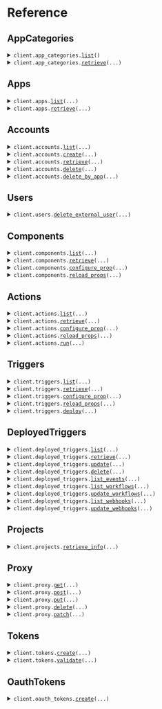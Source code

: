# Reference
## AppCategories
<details><summary><code>client.app_categories.<a href="src/pipedream/app_categories/client.py">list</a>()</code></summary>
<dl>
<dd>

#### 🔌 Usage

<dl>
<dd>

<dl>
<dd>

```python
from pipedream import Pipedream

client = Pipedream(
    pd_environment="YOUR_PD_ENVIRONMENT",
    client_id="YOUR_CLIENT_ID",
    client_secret="YOUR_CLIENT_SECRET",
)
client.app_categories.list()

```
</dd>
</dl>
</dd>
</dl>

#### ⚙️ Parameters

<dl>
<dd>

<dl>
<dd>

**request_options:** `typing.Optional[RequestOptions]` — Request-specific configuration.
    
</dd>
</dl>
</dd>
</dl>


</dd>
</dl>
</details>

<details><summary><code>client.app_categories.<a href="src/pipedream/app_categories/client.py">retrieve</a>(...)</code></summary>
<dl>
<dd>

#### 🔌 Usage

<dl>
<dd>

<dl>
<dd>

```python
from pipedream import Pipedream

client = Pipedream(
    pd_environment="YOUR_PD_ENVIRONMENT",
    client_id="YOUR_CLIENT_ID",
    client_secret="YOUR_CLIENT_SECRET",
)
client.app_categories.retrieve(
    id="id",
)

```
</dd>
</dl>
</dd>
</dl>

#### ⚙️ Parameters

<dl>
<dd>

<dl>
<dd>

**id:** `str` — The ID of the app category to retrieve
    
</dd>
</dl>

<dl>
<dd>

**request_options:** `typing.Optional[RequestOptions]` — Request-specific configuration.
    
</dd>
</dl>
</dd>
</dl>


</dd>
</dl>
</details>

## Apps
<details><summary><code>client.apps.<a href="src/pipedream/apps/client.py">list</a>(...)</code></summary>
<dl>
<dd>

#### 🔌 Usage

<dl>
<dd>

<dl>
<dd>

```python
from pipedream import Pipedream

client = Pipedream(
    pd_environment="YOUR_PD_ENVIRONMENT",
    client_id="YOUR_CLIENT_ID",
    client_secret="YOUR_CLIENT_SECRET",
)
response = client.apps.list()
for item in response:
    yield item
# alternatively, you can paginate page-by-page
for page in response.iter_pages():
    yield page

```
</dd>
</dl>
</dd>
</dl>

#### ⚙️ Parameters

<dl>
<dd>

<dl>
<dd>

**after:** `typing.Optional[str]` — The cursor to start from for pagination
    
</dd>
</dl>

<dl>
<dd>

**before:** `typing.Optional[str]` — The cursor to end before for pagination
    
</dd>
</dl>

<dl>
<dd>

**limit:** `typing.Optional[int]` — The maximum number of results to return
    
</dd>
</dl>

<dl>
<dd>

**q:** `typing.Optional[str]` — A search query to filter the apps
    
</dd>
</dl>

<dl>
<dd>

**sort_key:** `typing.Optional[AppsListRequestSortKey]` — The key to sort the apps by
    
</dd>
</dl>

<dl>
<dd>

**sort_direction:** `typing.Optional[AppsListRequestSortDirection]` — The direction to sort the apps
    
</dd>
</dl>

<dl>
<dd>

**category_ids:** `typing.Optional[typing.Union[str, typing.Sequence[str]]]` — Only return apps in these categories
    
</dd>
</dl>

<dl>
<dd>

**request_options:** `typing.Optional[RequestOptions]` — Request-specific configuration.
    
</dd>
</dl>
</dd>
</dl>


</dd>
</dl>
</details>

<details><summary><code>client.apps.<a href="src/pipedream/apps/client.py">retrieve</a>(...)</code></summary>
<dl>
<dd>

#### 🔌 Usage

<dl>
<dd>

<dl>
<dd>

```python
from pipedream import Pipedream

client = Pipedream(
    pd_environment="YOUR_PD_ENVIRONMENT",
    client_id="YOUR_CLIENT_ID",
    client_secret="YOUR_CLIENT_SECRET",
)
client.apps.retrieve(
    app_id="app_id",
)

```
</dd>
</dl>
</dd>
</dl>

#### ⚙️ Parameters

<dl>
<dd>

<dl>
<dd>

**app_id:** `str` — The name slug or ID of the app (e.g., 'slack', 'github')
    
</dd>
</dl>

<dl>
<dd>

**request_options:** `typing.Optional[RequestOptions]` — Request-specific configuration.
    
</dd>
</dl>
</dd>
</dl>


</dd>
</dl>
</details>

## Accounts
<details><summary><code>client.accounts.<a href="src/pipedream/accounts/client.py">list</a>(...)</code></summary>
<dl>
<dd>

#### 🔌 Usage

<dl>
<dd>

<dl>
<dd>

```python
from pipedream import Pipedream

client = Pipedream(
    pd_environment="YOUR_PD_ENVIRONMENT",
    client_id="YOUR_CLIENT_ID",
    client_secret="YOUR_CLIENT_SECRET",
)
response = client.accounts.list(
    project_id="project_id",
)
for item in response:
    yield item
# alternatively, you can paginate page-by-page
for page in response.iter_pages():
    yield page

```
</dd>
</dl>
</dd>
</dl>

#### ⚙️ Parameters

<dl>
<dd>

<dl>
<dd>

**project_id:** `str` — The project ID, which starts with 'proj_'.
    
</dd>
</dl>

<dl>
<dd>

**app_id:** `typing.Optional[str]` — The app slug or ID to filter accounts by.
    
</dd>
</dl>

<dl>
<dd>

**external_user_id:** `typing.Optional[str]` 
    
</dd>
</dl>

<dl>
<dd>

**oauth_app_id:** `typing.Optional[str]` — The OAuth app ID to filter by, if applicable
    
</dd>
</dl>

<dl>
<dd>

**after:** `typing.Optional[str]` — The cursor to start from for pagination
    
</dd>
</dl>

<dl>
<dd>

**before:** `typing.Optional[str]` — The cursor to end before for pagination
    
</dd>
</dl>

<dl>
<dd>

**limit:** `typing.Optional[int]` — The maximum number of results to return
    
</dd>
</dl>

<dl>
<dd>

**include_credentials:** `typing.Optional[bool]` — Whether to retrieve the account's credentials or not
    
</dd>
</dl>

<dl>
<dd>

**request_options:** `typing.Optional[RequestOptions]` — Request-specific configuration.
    
</dd>
</dl>
</dd>
</dl>


</dd>
</dl>
</details>

<details><summary><code>client.accounts.<a href="src/pipedream/accounts/client.py">create</a>(...)</code></summary>
<dl>
<dd>

#### 🔌 Usage

<dl>
<dd>

<dl>
<dd>

```python
from pipedream import Pipedream

client = Pipedream(
    pd_environment="YOUR_PD_ENVIRONMENT",
    client_id="YOUR_CLIENT_ID",
    client_secret="YOUR_CLIENT_SECRET",
)
client.accounts.create(
    project_id="project_id",
    app_slug="app_slug",
    cfmap_json="cfmap_json",
    connect_token="connect_token",
)

```
</dd>
</dl>
</dd>
</dl>

#### ⚙️ Parameters

<dl>
<dd>

<dl>
<dd>

**project_id:** `str` — The project ID, which starts with 'proj_'.
    
</dd>
</dl>

<dl>
<dd>

**app_slug:** `str` — The app slug for the account
    
</dd>
</dl>

<dl>
<dd>

**cfmap_json:** `str` — JSON string containing the custom fields mapping
    
</dd>
</dl>

<dl>
<dd>

**connect_token:** `str` — The connect token for authentication
    
</dd>
</dl>

<dl>
<dd>

**app_id:** `typing.Optional[str]` — The app slug or ID to filter accounts by.
    
</dd>
</dl>

<dl>
<dd>

**external_user_id:** `typing.Optional[str]` 
    
</dd>
</dl>

<dl>
<dd>

**oauth_app_id:** `typing.Optional[str]` — The OAuth app ID to filter by, if applicable
    
</dd>
</dl>

<dl>
<dd>

**name:** `typing.Optional[str]` — Optional name for the account
    
</dd>
</dl>

<dl>
<dd>

**request_options:** `typing.Optional[RequestOptions]` — Request-specific configuration.
    
</dd>
</dl>
</dd>
</dl>


</dd>
</dl>
</details>

<details><summary><code>client.accounts.<a href="src/pipedream/accounts/client.py">retrieve</a>(...)</code></summary>
<dl>
<dd>

#### 🔌 Usage

<dl>
<dd>

<dl>
<dd>

```python
from pipedream import Pipedream

client = Pipedream(
    pd_environment="YOUR_PD_ENVIRONMENT",
    client_id="YOUR_CLIENT_ID",
    client_secret="YOUR_CLIENT_SECRET",
)
client.accounts.retrieve(
    project_id="project_id",
    account_id="account_id",
)

```
</dd>
</dl>
</dd>
</dl>

#### ⚙️ Parameters

<dl>
<dd>

<dl>
<dd>

**project_id:** `str` — The project ID, which starts with 'proj_'.
    
</dd>
</dl>

<dl>
<dd>

**account_id:** `str` 
    
</dd>
</dl>

<dl>
<dd>

**include_credentials:** `typing.Optional[bool]` — Whether to retrieve the account's credentials or not
    
</dd>
</dl>

<dl>
<dd>

**request_options:** `typing.Optional[RequestOptions]` — Request-specific configuration.
    
</dd>
</dl>
</dd>
</dl>


</dd>
</dl>
</details>

<details><summary><code>client.accounts.<a href="src/pipedream/accounts/client.py">delete</a>(...)</code></summary>
<dl>
<dd>

#### 🔌 Usage

<dl>
<dd>

<dl>
<dd>

```python
from pipedream import Pipedream

client = Pipedream(
    pd_environment="YOUR_PD_ENVIRONMENT",
    client_id="YOUR_CLIENT_ID",
    client_secret="YOUR_CLIENT_SECRET",
)
client.accounts.delete(
    project_id="project_id",
    account_id="account_id",
)

```
</dd>
</dl>
</dd>
</dl>

#### ⚙️ Parameters

<dl>
<dd>

<dl>
<dd>

**project_id:** `str` — The project ID, which starts with 'proj_'.
    
</dd>
</dl>

<dl>
<dd>

**account_id:** `str` 
    
</dd>
</dl>

<dl>
<dd>

**request_options:** `typing.Optional[RequestOptions]` — Request-specific configuration.
    
</dd>
</dl>
</dd>
</dl>


</dd>
</dl>
</details>

<details><summary><code>client.accounts.<a href="src/pipedream/accounts/client.py">delete_by_app</a>(...)</code></summary>
<dl>
<dd>

#### 🔌 Usage

<dl>
<dd>

<dl>
<dd>

```python
from pipedream import Pipedream

client = Pipedream(
    pd_environment="YOUR_PD_ENVIRONMENT",
    client_id="YOUR_CLIENT_ID",
    client_secret="YOUR_CLIENT_SECRET",
)
client.accounts.delete_by_app(
    project_id="project_id",
    app_id="app_id",
)

```
</dd>
</dl>
</dd>
</dl>

#### ⚙️ Parameters

<dl>
<dd>

<dl>
<dd>

**project_id:** `str` — The project ID, which starts with 'proj_'.
    
</dd>
</dl>

<dl>
<dd>

**app_id:** `str` 
    
</dd>
</dl>

<dl>
<dd>

**request_options:** `typing.Optional[RequestOptions]` — Request-specific configuration.
    
</dd>
</dl>
</dd>
</dl>


</dd>
</dl>
</details>

## Users
<details><summary><code>client.users.<a href="src/pipedream/users/client.py">delete_external_user</a>(...)</code></summary>
<dl>
<dd>

#### 🔌 Usage

<dl>
<dd>

<dl>
<dd>

```python
from pipedream import Pipedream

client = Pipedream(
    pd_environment="YOUR_PD_ENVIRONMENT",
    client_id="YOUR_CLIENT_ID",
    client_secret="YOUR_CLIENT_SECRET",
)
client.users.delete_external_user(
    project_id="project_id",
    external_user_id="external_user_id",
)

```
</dd>
</dl>
</dd>
</dl>

#### ⚙️ Parameters

<dl>
<dd>

<dl>
<dd>

**project_id:** `str` — The project ID, which starts with 'proj_'.
    
</dd>
</dl>

<dl>
<dd>

**external_user_id:** `str` 
    
</dd>
</dl>

<dl>
<dd>

**request_options:** `typing.Optional[RequestOptions]` — Request-specific configuration.
    
</dd>
</dl>
</dd>
</dl>


</dd>
</dl>
</details>

## Components
<details><summary><code>client.components.<a href="src/pipedream/components/client.py">list</a>(...)</code></summary>
<dl>
<dd>

#### 🔌 Usage

<dl>
<dd>

<dl>
<dd>

```python
from pipedream import Pipedream

client = Pipedream(
    pd_environment="YOUR_PD_ENVIRONMENT",
    client_id="YOUR_CLIENT_ID",
    client_secret="YOUR_CLIENT_SECRET",
)
response = client.components.list(
    project_id="project_id",
)
for item in response:
    yield item
# alternatively, you can paginate page-by-page
for page in response.iter_pages():
    yield page

```
</dd>
</dl>
</dd>
</dl>

#### ⚙️ Parameters

<dl>
<dd>

<dl>
<dd>

**project_id:** `str` — The project ID, which starts with 'proj_'.
    
</dd>
</dl>

<dl>
<dd>

**after:** `typing.Optional[str]` — The cursor to start from for pagination
    
</dd>
</dl>

<dl>
<dd>

**before:** `typing.Optional[str]` — The cursor to end before for pagination
    
</dd>
</dl>

<dl>
<dd>

**limit:** `typing.Optional[int]` — The maximum number of results to return
    
</dd>
</dl>

<dl>
<dd>

**q:** `typing.Optional[str]` — A search query to filter the components
    
</dd>
</dl>

<dl>
<dd>

**app:** `typing.Optional[str]` — The ID or name slug of the app to filter the components
    
</dd>
</dl>

<dl>
<dd>

**request_options:** `typing.Optional[RequestOptions]` — Request-specific configuration.
    
</dd>
</dl>
</dd>
</dl>


</dd>
</dl>
</details>

<details><summary><code>client.components.<a href="src/pipedream/components/client.py">retrieve</a>(...)</code></summary>
<dl>
<dd>

#### 🔌 Usage

<dl>
<dd>

<dl>
<dd>

```python
from pipedream import Pipedream

client = Pipedream(
    pd_environment="YOUR_PD_ENVIRONMENT",
    client_id="YOUR_CLIENT_ID",
    client_secret="YOUR_CLIENT_SECRET",
)
client.components.retrieve(
    project_id="project_id",
    component_id="component_id",
)

```
</dd>
</dl>
</dd>
</dl>

#### ⚙️ Parameters

<dl>
<dd>

<dl>
<dd>

**project_id:** `str` — The project ID, which starts with 'proj_'.
    
</dd>
</dl>

<dl>
<dd>

**component_id:** `str` — The key that uniquely identifies the component (e.g., 'slack-send-message')
    
</dd>
</dl>

<dl>
<dd>

**request_options:** `typing.Optional[RequestOptions]` — Request-specific configuration.
    
</dd>
</dl>
</dd>
</dl>


</dd>
</dl>
</details>

<details><summary><code>client.components.<a href="src/pipedream/components/client.py">configure_prop</a>(...)</code></summary>
<dl>
<dd>

#### 🔌 Usage

<dl>
<dd>

<dl>
<dd>

```python
from pipedream import Pipedream

client = Pipedream(
    pd_environment="YOUR_PD_ENVIRONMENT",
    client_id="YOUR_CLIENT_ID",
    client_secret="YOUR_CLIENT_SECRET",
)
client.components.configure_prop(
    project_id="project_id",
    id="id",
    external_user_id="external_user_id",
    prop_name="prop_name",
)

```
</dd>
</dl>
</dd>
</dl>

#### ⚙️ Parameters

<dl>
<dd>

<dl>
<dd>

**project_id:** `str` — The project ID, which starts with 'proj_'.
    
</dd>
</dl>

<dl>
<dd>

**id:** `str` — The component ID
    
</dd>
</dl>

<dl>
<dd>

**external_user_id:** `str` — The external user ID
    
</dd>
</dl>

<dl>
<dd>

**prop_name:** `str` — The name of the prop to configure
    
</dd>
</dl>

<dl>
<dd>

**async_handle:** `typing.Optional[str]` 
    
</dd>
</dl>

<dl>
<dd>

**blocking:** `typing.Optional[bool]` — Whether this operation should block until completion
    
</dd>
</dl>

<dl>
<dd>

**configured_props:** `typing.Optional[typing.Dict[str, typing.Optional[typing.Any]]]` — The configured properties for the component
    
</dd>
</dl>

<dl>
<dd>

**dynamic_props_id:** `typing.Optional[str]` — The ID for dynamic props
    
</dd>
</dl>

<dl>
<dd>

**configure_prop_opts_async_handle:** `typing.Optional[str]` — Handle for async operations
    
</dd>
</dl>

<dl>
<dd>

**page:** `typing.Optional[float]` — Page number for paginated results
    
</dd>
</dl>

<dl>
<dd>

**prev_context:** `typing.Optional[typing.Dict[str, typing.Optional[typing.Any]]]` — Previous context for pagination
    
</dd>
</dl>

<dl>
<dd>

**query:** `typing.Optional[str]` — Search query for filtering options
    
</dd>
</dl>

<dl>
<dd>

**request_options:** `typing.Optional[RequestOptions]` — Request-specific configuration.
    
</dd>
</dl>
</dd>
</dl>


</dd>
</dl>
</details>

<details><summary><code>client.components.<a href="src/pipedream/components/client.py">reload_props</a>(...)</code></summary>
<dl>
<dd>

#### 🔌 Usage

<dl>
<dd>

<dl>
<dd>

```python
from pipedream import Pipedream

client = Pipedream(
    pd_environment="YOUR_PD_ENVIRONMENT",
    client_id="YOUR_CLIENT_ID",
    client_secret="YOUR_CLIENT_SECRET",
)
client.components.reload_props(
    project_id="project_id",
    id="id",
    external_user_id="external_user_id",
)

```
</dd>
</dl>
</dd>
</dl>

#### ⚙️ Parameters

<dl>
<dd>

<dl>
<dd>

**project_id:** `str` — The project ID, which starts with 'proj_'.
    
</dd>
</dl>

<dl>
<dd>

**id:** `str` — The component ID
    
</dd>
</dl>

<dl>
<dd>

**external_user_id:** `str` — The external user ID
    
</dd>
</dl>

<dl>
<dd>

**async_handle:** `typing.Optional[str]` 
    
</dd>
</dl>

<dl>
<dd>

**blocking:** `typing.Optional[bool]` — Whether this operation should block until completion
    
</dd>
</dl>

<dl>
<dd>

**configured_props:** `typing.Optional[typing.Dict[str, typing.Optional[typing.Any]]]` — The configured properties for the component
    
</dd>
</dl>

<dl>
<dd>

**dynamic_props_id:** `typing.Optional[str]` — The ID for dynamic props
    
</dd>
</dl>

<dl>
<dd>

**reload_props_opts_async_handle:** `typing.Optional[str]` — Handle for async operations
    
</dd>
</dl>

<dl>
<dd>

**request_options:** `typing.Optional[RequestOptions]` — Request-specific configuration.
    
</dd>
</dl>
</dd>
</dl>


</dd>
</dl>
</details>

## Actions
<details><summary><code>client.actions.<a href="src/pipedream/actions/client.py">list</a>(...)</code></summary>
<dl>
<dd>

#### 🔌 Usage

<dl>
<dd>

<dl>
<dd>

```python
from pipedream import Pipedream

client = Pipedream(
    pd_environment="YOUR_PD_ENVIRONMENT",
    client_id="YOUR_CLIENT_ID",
    client_secret="YOUR_CLIENT_SECRET",
)
response = client.actions.list(
    project_id="project_id",
)
for item in response:
    yield item
# alternatively, you can paginate page-by-page
for page in response.iter_pages():
    yield page

```
</dd>
</dl>
</dd>
</dl>

#### ⚙️ Parameters

<dl>
<dd>

<dl>
<dd>

**project_id:** `str` — The project ID, which starts with 'proj_'.
    
</dd>
</dl>

<dl>
<dd>

**after:** `typing.Optional[str]` — The cursor to start from for pagination
    
</dd>
</dl>

<dl>
<dd>

**before:** `typing.Optional[str]` — The cursor to end before for pagination
    
</dd>
</dl>

<dl>
<dd>

**limit:** `typing.Optional[int]` — The maximum number of results to return
    
</dd>
</dl>

<dl>
<dd>

**q:** `typing.Optional[str]` — A search query to filter the actions
    
</dd>
</dl>

<dl>
<dd>

**app:** `typing.Optional[str]` — The ID or name slug of the app to filter the actions
    
</dd>
</dl>

<dl>
<dd>

**request_options:** `typing.Optional[RequestOptions]` — Request-specific configuration.
    
</dd>
</dl>
</dd>
</dl>


</dd>
</dl>
</details>

<details><summary><code>client.actions.<a href="src/pipedream/actions/client.py">retrieve</a>(...)</code></summary>
<dl>
<dd>

#### 🔌 Usage

<dl>
<dd>

<dl>
<dd>

```python
from pipedream import Pipedream

client = Pipedream(
    pd_environment="YOUR_PD_ENVIRONMENT",
    client_id="YOUR_CLIENT_ID",
    client_secret="YOUR_CLIENT_SECRET",
)
client.actions.retrieve(
    project_id="project_id",
    component_id="component_id",
)

```
</dd>
</dl>
</dd>
</dl>

#### ⚙️ Parameters

<dl>
<dd>

<dl>
<dd>

**project_id:** `str` — The project ID, which starts with 'proj_'.
    
</dd>
</dl>

<dl>
<dd>

**component_id:** `str` — The key that uniquely identifies the component (e.g., 'slack-send-message')
    
</dd>
</dl>

<dl>
<dd>

**request_options:** `typing.Optional[RequestOptions]` — Request-specific configuration.
    
</dd>
</dl>
</dd>
</dl>


</dd>
</dl>
</details>

<details><summary><code>client.actions.<a href="src/pipedream/actions/client.py">configure_prop</a>(...)</code></summary>
<dl>
<dd>

#### 🔌 Usage

<dl>
<dd>

<dl>
<dd>

```python
from pipedream import Pipedream

client = Pipedream(
    pd_environment="YOUR_PD_ENVIRONMENT",
    client_id="YOUR_CLIENT_ID",
    client_secret="YOUR_CLIENT_SECRET",
)
client.actions.configure_prop(
    project_id="project_id",
    id="id",
    external_user_id="external_user_id",
    prop_name="prop_name",
)

```
</dd>
</dl>
</dd>
</dl>

#### ⚙️ Parameters

<dl>
<dd>

<dl>
<dd>

**project_id:** `str` — The project ID, which starts with 'proj_'.
    
</dd>
</dl>

<dl>
<dd>

**id:** `str` — The component ID
    
</dd>
</dl>

<dl>
<dd>

**external_user_id:** `str` — The external user ID
    
</dd>
</dl>

<dl>
<dd>

**prop_name:** `str` — The name of the prop to configure
    
</dd>
</dl>

<dl>
<dd>

**async_handle:** `typing.Optional[str]` 
    
</dd>
</dl>

<dl>
<dd>

**blocking:** `typing.Optional[bool]` — Whether this operation should block until completion
    
</dd>
</dl>

<dl>
<dd>

**configured_props:** `typing.Optional[typing.Dict[str, typing.Optional[typing.Any]]]` — The configured properties for the component
    
</dd>
</dl>

<dl>
<dd>

**dynamic_props_id:** `typing.Optional[str]` — The ID for dynamic props
    
</dd>
</dl>

<dl>
<dd>

**configure_prop_opts_async_handle:** `typing.Optional[str]` — Handle for async operations
    
</dd>
</dl>

<dl>
<dd>

**page:** `typing.Optional[float]` — Page number for paginated results
    
</dd>
</dl>

<dl>
<dd>

**prev_context:** `typing.Optional[typing.Dict[str, typing.Optional[typing.Any]]]` — Previous context for pagination
    
</dd>
</dl>

<dl>
<dd>

**query:** `typing.Optional[str]` — Search query for filtering options
    
</dd>
</dl>

<dl>
<dd>

**request_options:** `typing.Optional[RequestOptions]` — Request-specific configuration.
    
</dd>
</dl>
</dd>
</dl>


</dd>
</dl>
</details>

<details><summary><code>client.actions.<a href="src/pipedream/actions/client.py">reload_props</a>(...)</code></summary>
<dl>
<dd>

#### 🔌 Usage

<dl>
<dd>

<dl>
<dd>

```python
from pipedream import Pipedream

client = Pipedream(
    pd_environment="YOUR_PD_ENVIRONMENT",
    client_id="YOUR_CLIENT_ID",
    client_secret="YOUR_CLIENT_SECRET",
)
client.actions.reload_props(
    project_id="project_id",
    id="id",
    external_user_id="external_user_id",
)

```
</dd>
</dl>
</dd>
</dl>

#### ⚙️ Parameters

<dl>
<dd>

<dl>
<dd>

**project_id:** `str` — The project ID, which starts with 'proj_'.
    
</dd>
</dl>

<dl>
<dd>

**id:** `str` — The component ID
    
</dd>
</dl>

<dl>
<dd>

**external_user_id:** `str` — The external user ID
    
</dd>
</dl>

<dl>
<dd>

**async_handle:** `typing.Optional[str]` 
    
</dd>
</dl>

<dl>
<dd>

**blocking:** `typing.Optional[bool]` — Whether this operation should block until completion
    
</dd>
</dl>

<dl>
<dd>

**configured_props:** `typing.Optional[typing.Dict[str, typing.Optional[typing.Any]]]` — The configured properties for the component
    
</dd>
</dl>

<dl>
<dd>

**dynamic_props_id:** `typing.Optional[str]` — The ID for dynamic props
    
</dd>
</dl>

<dl>
<dd>

**reload_props_opts_async_handle:** `typing.Optional[str]` — Handle for async operations
    
</dd>
</dl>

<dl>
<dd>

**request_options:** `typing.Optional[RequestOptions]` — Request-specific configuration.
    
</dd>
</dl>
</dd>
</dl>


</dd>
</dl>
</details>

<details><summary><code>client.actions.<a href="src/pipedream/actions/client.py">run</a>(...)</code></summary>
<dl>
<dd>

#### 🔌 Usage

<dl>
<dd>

<dl>
<dd>

```python
from pipedream import Pipedream

client = Pipedream(
    pd_environment="YOUR_PD_ENVIRONMENT",
    client_id="YOUR_CLIENT_ID",
    client_secret="YOUR_CLIENT_SECRET",
)
client.actions.run(
    project_id="project_id",
    id="id",
    external_user_id="external_user_id",
)

```
</dd>
</dl>
</dd>
</dl>

#### ⚙️ Parameters

<dl>
<dd>

<dl>
<dd>

**project_id:** `str` — The project ID, which starts with 'proj_'.
    
</dd>
</dl>

<dl>
<dd>

**id:** `str` — The action component ID
    
</dd>
</dl>

<dl>
<dd>

**external_user_id:** `str` — The external user ID
    
</dd>
</dl>

<dl>
<dd>

**async_handle:** `typing.Optional[str]` 
    
</dd>
</dl>

<dl>
<dd>

**configured_props:** `typing.Optional[typing.Dict[str, typing.Optional[typing.Any]]]` — The configured properties for the action
    
</dd>
</dl>

<dl>
<dd>

**dynamic_props_id:** `typing.Optional[str]` — The ID for dynamic props
    
</dd>
</dl>

<dl>
<dd>

**request_options:** `typing.Optional[RequestOptions]` — Request-specific configuration.
    
</dd>
</dl>
</dd>
</dl>


</dd>
</dl>
</details>

## Triggers
<details><summary><code>client.triggers.<a href="src/pipedream/triggers/client.py">list</a>(...)</code></summary>
<dl>
<dd>

#### 🔌 Usage

<dl>
<dd>

<dl>
<dd>

```python
from pipedream import Pipedream

client = Pipedream(
    pd_environment="YOUR_PD_ENVIRONMENT",
    client_id="YOUR_CLIENT_ID",
    client_secret="YOUR_CLIENT_SECRET",
)
response = client.triggers.list(
    project_id="project_id",
)
for item in response:
    yield item
# alternatively, you can paginate page-by-page
for page in response.iter_pages():
    yield page

```
</dd>
</dl>
</dd>
</dl>

#### ⚙️ Parameters

<dl>
<dd>

<dl>
<dd>

**project_id:** `str` — The project ID, which starts with 'proj_'.
    
</dd>
</dl>

<dl>
<dd>

**after:** `typing.Optional[str]` — The cursor to start from for pagination
    
</dd>
</dl>

<dl>
<dd>

**before:** `typing.Optional[str]` — The cursor to end before for pagination
    
</dd>
</dl>

<dl>
<dd>

**limit:** `typing.Optional[int]` — The maximum number of results to return
    
</dd>
</dl>

<dl>
<dd>

**q:** `typing.Optional[str]` — A search query to filter the triggers
    
</dd>
</dl>

<dl>
<dd>

**app:** `typing.Optional[str]` — The ID or name slug of the app to filter the triggers
    
</dd>
</dl>

<dl>
<dd>

**request_options:** `typing.Optional[RequestOptions]` — Request-specific configuration.
    
</dd>
</dl>
</dd>
</dl>


</dd>
</dl>
</details>

<details><summary><code>client.triggers.<a href="src/pipedream/triggers/client.py">retrieve</a>(...)</code></summary>
<dl>
<dd>

#### 🔌 Usage

<dl>
<dd>

<dl>
<dd>

```python
from pipedream import Pipedream

client = Pipedream(
    pd_environment="YOUR_PD_ENVIRONMENT",
    client_id="YOUR_CLIENT_ID",
    client_secret="YOUR_CLIENT_SECRET",
)
client.triggers.retrieve(
    project_id="project_id",
    component_id="component_id",
)

```
</dd>
</dl>
</dd>
</dl>

#### ⚙️ Parameters

<dl>
<dd>

<dl>
<dd>

**project_id:** `str` — The project ID, which starts with 'proj_'.
    
</dd>
</dl>

<dl>
<dd>

**component_id:** `str` — The key that uniquely identifies the component (e.g., 'slack-send-message')
    
</dd>
</dl>

<dl>
<dd>

**request_options:** `typing.Optional[RequestOptions]` — Request-specific configuration.
    
</dd>
</dl>
</dd>
</dl>


</dd>
</dl>
</details>

<details><summary><code>client.triggers.<a href="src/pipedream/triggers/client.py">configure_prop</a>(...)</code></summary>
<dl>
<dd>

#### 🔌 Usage

<dl>
<dd>

<dl>
<dd>

```python
from pipedream import Pipedream

client = Pipedream(
    pd_environment="YOUR_PD_ENVIRONMENT",
    client_id="YOUR_CLIENT_ID",
    client_secret="YOUR_CLIENT_SECRET",
)
client.triggers.configure_prop(
    project_id="project_id",
    id="id",
    external_user_id="external_user_id",
    prop_name="prop_name",
)

```
</dd>
</dl>
</dd>
</dl>

#### ⚙️ Parameters

<dl>
<dd>

<dl>
<dd>

**project_id:** `str` — The project ID, which starts with 'proj_'.
    
</dd>
</dl>

<dl>
<dd>

**id:** `str` — The component ID
    
</dd>
</dl>

<dl>
<dd>

**external_user_id:** `str` — The external user ID
    
</dd>
</dl>

<dl>
<dd>

**prop_name:** `str` — The name of the prop to configure
    
</dd>
</dl>

<dl>
<dd>

**async_handle:** `typing.Optional[str]` 
    
</dd>
</dl>

<dl>
<dd>

**blocking:** `typing.Optional[bool]` — Whether this operation should block until completion
    
</dd>
</dl>

<dl>
<dd>

**configured_props:** `typing.Optional[typing.Dict[str, typing.Optional[typing.Any]]]` — The configured properties for the component
    
</dd>
</dl>

<dl>
<dd>

**dynamic_props_id:** `typing.Optional[str]` — The ID for dynamic props
    
</dd>
</dl>

<dl>
<dd>

**configure_prop_opts_async_handle:** `typing.Optional[str]` — Handle for async operations
    
</dd>
</dl>

<dl>
<dd>

**page:** `typing.Optional[float]` — Page number for paginated results
    
</dd>
</dl>

<dl>
<dd>

**prev_context:** `typing.Optional[typing.Dict[str, typing.Optional[typing.Any]]]` — Previous context for pagination
    
</dd>
</dl>

<dl>
<dd>

**query:** `typing.Optional[str]` — Search query for filtering options
    
</dd>
</dl>

<dl>
<dd>

**request_options:** `typing.Optional[RequestOptions]` — Request-specific configuration.
    
</dd>
</dl>
</dd>
</dl>


</dd>
</dl>
</details>

<details><summary><code>client.triggers.<a href="src/pipedream/triggers/client.py">reload_props</a>(...)</code></summary>
<dl>
<dd>

#### 🔌 Usage

<dl>
<dd>

<dl>
<dd>

```python
from pipedream import Pipedream

client = Pipedream(
    pd_environment="YOUR_PD_ENVIRONMENT",
    client_id="YOUR_CLIENT_ID",
    client_secret="YOUR_CLIENT_SECRET",
)
client.triggers.reload_props(
    project_id="project_id",
    id="id",
    external_user_id="external_user_id",
)

```
</dd>
</dl>
</dd>
</dl>

#### ⚙️ Parameters

<dl>
<dd>

<dl>
<dd>

**project_id:** `str` — The project ID, which starts with 'proj_'.
    
</dd>
</dl>

<dl>
<dd>

**id:** `str` — The component ID
    
</dd>
</dl>

<dl>
<dd>

**external_user_id:** `str` — The external user ID
    
</dd>
</dl>

<dl>
<dd>

**async_handle:** `typing.Optional[str]` 
    
</dd>
</dl>

<dl>
<dd>

**blocking:** `typing.Optional[bool]` — Whether this operation should block until completion
    
</dd>
</dl>

<dl>
<dd>

**configured_props:** `typing.Optional[typing.Dict[str, typing.Optional[typing.Any]]]` — The configured properties for the component
    
</dd>
</dl>

<dl>
<dd>

**dynamic_props_id:** `typing.Optional[str]` — The ID for dynamic props
    
</dd>
</dl>

<dl>
<dd>

**reload_props_opts_async_handle:** `typing.Optional[str]` — Handle for async operations
    
</dd>
</dl>

<dl>
<dd>

**request_options:** `typing.Optional[RequestOptions]` — Request-specific configuration.
    
</dd>
</dl>
</dd>
</dl>


</dd>
</dl>
</details>

<details><summary><code>client.triggers.<a href="src/pipedream/triggers/client.py">deploy</a>(...)</code></summary>
<dl>
<dd>

#### 🔌 Usage

<dl>
<dd>

<dl>
<dd>

```python
from pipedream import Pipedream

client = Pipedream(
    pd_environment="YOUR_PD_ENVIRONMENT",
    client_id="YOUR_CLIENT_ID",
    client_secret="YOUR_CLIENT_SECRET",
)
client.triggers.deploy(
    project_id="project_id",
    id="id",
    external_user_id="external_user_id",
)

```
</dd>
</dl>
</dd>
</dl>

#### ⚙️ Parameters

<dl>
<dd>

<dl>
<dd>

**project_id:** `str` — The project ID, which starts with 'proj_'.
    
</dd>
</dl>

<dl>
<dd>

**id:** `str` — The trigger component ID
    
</dd>
</dl>

<dl>
<dd>

**external_user_id:** `str` — The external user ID
    
</dd>
</dl>

<dl>
<dd>

**configured_props:** `typing.Optional[typing.Dict[str, typing.Optional[typing.Any]]]` — The configured properties for the trigger
    
</dd>
</dl>

<dl>
<dd>

**dynamic_props_id:** `typing.Optional[str]` — The ID for dynamic props
    
</dd>
</dl>

<dl>
<dd>

**webhook_url:** `typing.Optional[str]` — Optional webhook URL to receive trigger events
    
</dd>
</dl>

<dl>
<dd>

**request_options:** `typing.Optional[RequestOptions]` — Request-specific configuration.
    
</dd>
</dl>
</dd>
</dl>


</dd>
</dl>
</details>

## DeployedTriggers
<details><summary><code>client.deployed_triggers.<a href="src/pipedream/deployed_triggers/client.py">list</a>(...)</code></summary>
<dl>
<dd>

#### 🔌 Usage

<dl>
<dd>

<dl>
<dd>

```python
from pipedream import Pipedream

client = Pipedream(
    pd_environment="YOUR_PD_ENVIRONMENT",
    client_id="YOUR_CLIENT_ID",
    client_secret="YOUR_CLIENT_SECRET",
)
response = client.deployed_triggers.list(
    project_id="project_id",
    external_user_id="external_user_id",
)
for item in response:
    yield item
# alternatively, you can paginate page-by-page
for page in response.iter_pages():
    yield page

```
</dd>
</dl>
</dd>
</dl>

#### ⚙️ Parameters

<dl>
<dd>

<dl>
<dd>

**project_id:** `str` — The project ID, which starts with 'proj_'.
    
</dd>
</dl>

<dl>
<dd>

**external_user_id:** `str` — Your end user ID, for whom you deployed the trigger
    
</dd>
</dl>

<dl>
<dd>

**after:** `typing.Optional[str]` — The cursor to start from for pagination
    
</dd>
</dl>

<dl>
<dd>

**before:** `typing.Optional[str]` — The cursor to end before for pagination
    
</dd>
</dl>

<dl>
<dd>

**limit:** `typing.Optional[int]` — The maximum number of results to return
    
</dd>
</dl>

<dl>
<dd>

**request_options:** `typing.Optional[RequestOptions]` — Request-specific configuration.
    
</dd>
</dl>
</dd>
</dl>


</dd>
</dl>
</details>

<details><summary><code>client.deployed_triggers.<a href="src/pipedream/deployed_triggers/client.py">retrieve</a>(...)</code></summary>
<dl>
<dd>

#### 🔌 Usage

<dl>
<dd>

<dl>
<dd>

```python
from pipedream import Pipedream

client = Pipedream(
    pd_environment="YOUR_PD_ENVIRONMENT",
    client_id="YOUR_CLIENT_ID",
    client_secret="YOUR_CLIENT_SECRET",
)
client.deployed_triggers.retrieve(
    project_id="project_id",
    trigger_id="trigger_id",
    external_user_id="external_user_id",
)

```
</dd>
</dl>
</dd>
</dl>

#### ⚙️ Parameters

<dl>
<dd>

<dl>
<dd>

**project_id:** `str` — The project ID, which starts with 'proj_'.
    
</dd>
</dl>

<dl>
<dd>

**trigger_id:** `str` 
    
</dd>
</dl>

<dl>
<dd>

**external_user_id:** `str` — Your end user ID, for whom you deployed the trigger
    
</dd>
</dl>

<dl>
<dd>

**request_options:** `typing.Optional[RequestOptions]` — Request-specific configuration.
    
</dd>
</dl>
</dd>
</dl>


</dd>
</dl>
</details>

<details><summary><code>client.deployed_triggers.<a href="src/pipedream/deployed_triggers/client.py">update</a>(...)</code></summary>
<dl>
<dd>

#### 🔌 Usage

<dl>
<dd>

<dl>
<dd>

```python
from pipedream import Pipedream

client = Pipedream(
    pd_environment="YOUR_PD_ENVIRONMENT",
    client_id="YOUR_CLIENT_ID",
    client_secret="YOUR_CLIENT_SECRET",
)
client.deployed_triggers.update(
    project_id="project_id",
    trigger_id="trigger_id",
    external_user_id="external_user_id",
)

```
</dd>
</dl>
</dd>
</dl>

#### ⚙️ Parameters

<dl>
<dd>

<dl>
<dd>

**project_id:** `str` — The project ID, which starts with 'proj_'.
    
</dd>
</dl>

<dl>
<dd>

**trigger_id:** `str` 
    
</dd>
</dl>

<dl>
<dd>

**external_user_id:** `str` — The external user ID who owns the trigger
    
</dd>
</dl>

<dl>
<dd>

**active:** `typing.Optional[bool]` — Whether the trigger should be active
    
</dd>
</dl>

<dl>
<dd>

**configured_props:** `typing.Optional[typing.Dict[str, typing.Optional[typing.Any]]]` — The configured properties for the trigger
    
</dd>
</dl>

<dl>
<dd>

**name:** `typing.Optional[str]` — The name of the trigger
    
</dd>
</dl>

<dl>
<dd>

**request_options:** `typing.Optional[RequestOptions]` — Request-specific configuration.
    
</dd>
</dl>
</dd>
</dl>


</dd>
</dl>
</details>

<details><summary><code>client.deployed_triggers.<a href="src/pipedream/deployed_triggers/client.py">delete</a>(...)</code></summary>
<dl>
<dd>

#### 🔌 Usage

<dl>
<dd>

<dl>
<dd>

```python
from pipedream import Pipedream

client = Pipedream(
    pd_environment="YOUR_PD_ENVIRONMENT",
    client_id="YOUR_CLIENT_ID",
    client_secret="YOUR_CLIENT_SECRET",
)
client.deployed_triggers.delete(
    project_id="project_id",
    trigger_id="trigger_id",
    external_user_id="external_user_id",
)

```
</dd>
</dl>
</dd>
</dl>

#### ⚙️ Parameters

<dl>
<dd>

<dl>
<dd>

**project_id:** `str` — The project ID, which starts with 'proj_'.
    
</dd>
</dl>

<dl>
<dd>

**trigger_id:** `str` 
    
</dd>
</dl>

<dl>
<dd>

**external_user_id:** `str` — The external user ID who owns the trigger
    
</dd>
</dl>

<dl>
<dd>

**ignore_hook_errors:** `typing.Optional[bool]` — Whether to ignore errors during deactivation hook
    
</dd>
</dl>

<dl>
<dd>

**request_options:** `typing.Optional[RequestOptions]` — Request-specific configuration.
    
</dd>
</dl>
</dd>
</dl>


</dd>
</dl>
</details>

<details><summary><code>client.deployed_triggers.<a href="src/pipedream/deployed_triggers/client.py">list_events</a>(...)</code></summary>
<dl>
<dd>

#### 🔌 Usage

<dl>
<dd>

<dl>
<dd>

```python
from pipedream import Pipedream

client = Pipedream(
    pd_environment="YOUR_PD_ENVIRONMENT",
    client_id="YOUR_CLIENT_ID",
    client_secret="YOUR_CLIENT_SECRET",
)
client.deployed_triggers.list_events(
    project_id="project_id",
    trigger_id="trigger_id",
    external_user_id="external_user_id",
)

```
</dd>
</dl>
</dd>
</dl>

#### ⚙️ Parameters

<dl>
<dd>

<dl>
<dd>

**project_id:** `str` — The project ID, which starts with 'proj_'.
    
</dd>
</dl>

<dl>
<dd>

**trigger_id:** `str` 
    
</dd>
</dl>

<dl>
<dd>

**external_user_id:** `str` — Your end user ID, for whom you deployed the trigger
    
</dd>
</dl>

<dl>
<dd>

**n:** `typing.Optional[int]` — The number of events to retrieve (defaults to 20 if not provided)
    
</dd>
</dl>

<dl>
<dd>

**request_options:** `typing.Optional[RequestOptions]` — Request-specific configuration.
    
</dd>
</dl>
</dd>
</dl>


</dd>
</dl>
</details>

<details><summary><code>client.deployed_triggers.<a href="src/pipedream/deployed_triggers/client.py">list_workflows</a>(...)</code></summary>
<dl>
<dd>

#### 🔌 Usage

<dl>
<dd>

<dl>
<dd>

```python
from pipedream import Pipedream

client = Pipedream(
    pd_environment="YOUR_PD_ENVIRONMENT",
    client_id="YOUR_CLIENT_ID",
    client_secret="YOUR_CLIENT_SECRET",
)
client.deployed_triggers.list_workflows(
    project_id="project_id",
    trigger_id="trigger_id",
    external_user_id="external_user_id",
)

```
</dd>
</dl>
</dd>
</dl>

#### ⚙️ Parameters

<dl>
<dd>

<dl>
<dd>

**project_id:** `str` — The project ID, which starts with 'proj_'.
    
</dd>
</dl>

<dl>
<dd>

**trigger_id:** `str` 
    
</dd>
</dl>

<dl>
<dd>

**external_user_id:** `str` — The external user ID who owns the trigger
    
</dd>
</dl>

<dl>
<dd>

**request_options:** `typing.Optional[RequestOptions]` — Request-specific configuration.
    
</dd>
</dl>
</dd>
</dl>


</dd>
</dl>
</details>

<details><summary><code>client.deployed_triggers.<a href="src/pipedream/deployed_triggers/client.py">update_workflows</a>(...)</code></summary>
<dl>
<dd>

#### 🔌 Usage

<dl>
<dd>

<dl>
<dd>

```python
from pipedream import Pipedream

client = Pipedream(
    pd_environment="YOUR_PD_ENVIRONMENT",
    client_id="YOUR_CLIENT_ID",
    client_secret="YOUR_CLIENT_SECRET",
)
client.deployed_triggers.update_workflows(
    project_id="project_id",
    trigger_id="trigger_id",
    external_user_id="external_user_id",
    workflow_ids=["workflow_ids"],
)

```
</dd>
</dl>
</dd>
</dl>

#### ⚙️ Parameters

<dl>
<dd>

<dl>
<dd>

**project_id:** `str` — The project ID, which starts with 'proj_'.
    
</dd>
</dl>

<dl>
<dd>

**trigger_id:** `str` 
    
</dd>
</dl>

<dl>
<dd>

**external_user_id:** `str` — The external user ID who owns the trigger
    
</dd>
</dl>

<dl>
<dd>

**workflow_ids:** `typing.Sequence[str]` — Array of workflow IDs to set
    
</dd>
</dl>

<dl>
<dd>

**request_options:** `typing.Optional[RequestOptions]` — Request-specific configuration.
    
</dd>
</dl>
</dd>
</dl>


</dd>
</dl>
</details>

<details><summary><code>client.deployed_triggers.<a href="src/pipedream/deployed_triggers/client.py">list_webhooks</a>(...)</code></summary>
<dl>
<dd>

#### 🔌 Usage

<dl>
<dd>

<dl>
<dd>

```python
from pipedream import Pipedream

client = Pipedream(
    pd_environment="YOUR_PD_ENVIRONMENT",
    client_id="YOUR_CLIENT_ID",
    client_secret="YOUR_CLIENT_SECRET",
)
client.deployed_triggers.list_webhooks(
    project_id="project_id",
    trigger_id="trigger_id",
    external_user_id="external_user_id",
)

```
</dd>
</dl>
</dd>
</dl>

#### ⚙️ Parameters

<dl>
<dd>

<dl>
<dd>

**project_id:** `str` — The project ID, which starts with 'proj_'.
    
</dd>
</dl>

<dl>
<dd>

**trigger_id:** `str` 
    
</dd>
</dl>

<dl>
<dd>

**external_user_id:** `str` — The external user ID who owns the trigger
    
</dd>
</dl>

<dl>
<dd>

**request_options:** `typing.Optional[RequestOptions]` — Request-specific configuration.
    
</dd>
</dl>
</dd>
</dl>


</dd>
</dl>
</details>

<details><summary><code>client.deployed_triggers.<a href="src/pipedream/deployed_triggers/client.py">update_webhooks</a>(...)</code></summary>
<dl>
<dd>

#### 🔌 Usage

<dl>
<dd>

<dl>
<dd>

```python
from pipedream import Pipedream

client = Pipedream(
    pd_environment="YOUR_PD_ENVIRONMENT",
    client_id="YOUR_CLIENT_ID",
    client_secret="YOUR_CLIENT_SECRET",
)
client.deployed_triggers.update_webhooks(
    project_id="project_id",
    trigger_id="trigger_id",
    external_user_id="external_user_id",
    webhook_urls=["webhook_urls"],
)

```
</dd>
</dl>
</dd>
</dl>

#### ⚙️ Parameters

<dl>
<dd>

<dl>
<dd>

**project_id:** `str` — The project ID, which starts with 'proj_'.
    
</dd>
</dl>

<dl>
<dd>

**trigger_id:** `str` 
    
</dd>
</dl>

<dl>
<dd>

**external_user_id:** `str` — The external user ID who owns the trigger
    
</dd>
</dl>

<dl>
<dd>

**webhook_urls:** `typing.Sequence[str]` — Array of webhook URLs to set
    
</dd>
</dl>

<dl>
<dd>

**request_options:** `typing.Optional[RequestOptions]` — Request-specific configuration.
    
</dd>
</dl>
</dd>
</dl>


</dd>
</dl>
</details>

## Projects
<details><summary><code>client.projects.<a href="src/pipedream/projects/client.py">retrieve_info</a>(...)</code></summary>
<dl>
<dd>

#### 🔌 Usage

<dl>
<dd>

<dl>
<dd>

```python
from pipedream import Pipedream

client = Pipedream(
    pd_environment="YOUR_PD_ENVIRONMENT",
    client_id="YOUR_CLIENT_ID",
    client_secret="YOUR_CLIENT_SECRET",
)
client.projects.retrieve_info(
    project_id="project_id",
)

```
</dd>
</dl>
</dd>
</dl>

#### ⚙️ Parameters

<dl>
<dd>

<dl>
<dd>

**project_id:** `str` — The project ID, which starts with 'proj_'.
    
</dd>
</dl>

<dl>
<dd>

**request_options:** `typing.Optional[RequestOptions]` — Request-specific configuration.
    
</dd>
</dl>
</dd>
</dl>


</dd>
</dl>
</details>

## Proxy
<details><summary><code>client.proxy.<a href="src/pipedream/proxy/client.py">get</a>(...)</code></summary>
<dl>
<dd>

#### 🔌 Usage

<dl>
<dd>

<dl>
<dd>

```python
from pipedream import Pipedream

client = Pipedream(
    pd_environment="YOUR_PD_ENVIRONMENT",
    client_id="YOUR_CLIENT_ID",
    client_secret="YOUR_CLIENT_SECRET",
)
client.proxy.get(
    project_id="project_id",
    url_64="url_64",
    external_user_id="external_user_id",
    account_id="account_id",
)

```
</dd>
</dl>
</dd>
</dl>

#### ⚙️ Parameters

<dl>
<dd>

<dl>
<dd>

**project_id:** `str` — The project ID, which starts with 'proj_'.
    
</dd>
</dl>

<dl>
<dd>

**url_64:** `str` — Base64-encoded target URL
    
</dd>
</dl>

<dl>
<dd>

**external_user_id:** `str` — The external user ID for the proxy request
    
</dd>
</dl>

<dl>
<dd>

**account_id:** `str` — The account ID to use for authentication
    
</dd>
</dl>

<dl>
<dd>

**request_options:** `typing.Optional[RequestOptions]` — Request-specific configuration.
    
</dd>
</dl>
</dd>
</dl>


</dd>
</dl>
</details>

<details><summary><code>client.proxy.<a href="src/pipedream/proxy/client.py">post</a>(...)</code></summary>
<dl>
<dd>

#### 🔌 Usage

<dl>
<dd>

<dl>
<dd>

```python
from pipedream import Pipedream

client = Pipedream(
    pd_environment="YOUR_PD_ENVIRONMENT",
    client_id="YOUR_CLIENT_ID",
    client_secret="YOUR_CLIENT_SECRET",
)
client.proxy.post(
    project_id="project_id",
    url_64="url_64",
    external_user_id="external_user_id",
    account_id="account_id",
    request={"key": "value"},
)

```
</dd>
</dl>
</dd>
</dl>

#### ⚙️ Parameters

<dl>
<dd>

<dl>
<dd>

**project_id:** `str` — The project ID, which starts with 'proj_'.
    
</dd>
</dl>

<dl>
<dd>

**url_64:** `str` — Base64-encoded target URL
    
</dd>
</dl>

<dl>
<dd>

**external_user_id:** `str` — The external user ID for the proxy request
    
</dd>
</dl>

<dl>
<dd>

**account_id:** `str` — The account ID to use for authentication
    
</dd>
</dl>

<dl>
<dd>

**request:** `typing.Dict[str, typing.Optional[typing.Any]]` 
    
</dd>
</dl>

<dl>
<dd>

**request_options:** `typing.Optional[RequestOptions]` — Request-specific configuration.
    
</dd>
</dl>
</dd>
</dl>


</dd>
</dl>
</details>

<details><summary><code>client.proxy.<a href="src/pipedream/proxy/client.py">put</a>(...)</code></summary>
<dl>
<dd>

#### 🔌 Usage

<dl>
<dd>

<dl>
<dd>

```python
from pipedream import Pipedream

client = Pipedream(
    pd_environment="YOUR_PD_ENVIRONMENT",
    client_id="YOUR_CLIENT_ID",
    client_secret="YOUR_CLIENT_SECRET",
)
client.proxy.put(
    project_id="project_id",
    url_64="url_64",
    external_user_id="external_user_id",
    account_id="account_id",
    request={"key": "value"},
)

```
</dd>
</dl>
</dd>
</dl>

#### ⚙️ Parameters

<dl>
<dd>

<dl>
<dd>

**project_id:** `str` — The project ID, which starts with 'proj_'.
    
</dd>
</dl>

<dl>
<dd>

**url_64:** `str` — Base64-encoded target URL
    
</dd>
</dl>

<dl>
<dd>

**external_user_id:** `str` — The external user ID for the proxy request
    
</dd>
</dl>

<dl>
<dd>

**account_id:** `str` — The account ID to use for authentication
    
</dd>
</dl>

<dl>
<dd>

**request:** `typing.Dict[str, typing.Optional[typing.Any]]` 
    
</dd>
</dl>

<dl>
<dd>

**request_options:** `typing.Optional[RequestOptions]` — Request-specific configuration.
    
</dd>
</dl>
</dd>
</dl>


</dd>
</dl>
</details>

<details><summary><code>client.proxy.<a href="src/pipedream/proxy/client.py">delete</a>(...)</code></summary>
<dl>
<dd>

#### 🔌 Usage

<dl>
<dd>

<dl>
<dd>

```python
from pipedream import Pipedream

client = Pipedream(
    pd_environment="YOUR_PD_ENVIRONMENT",
    client_id="YOUR_CLIENT_ID",
    client_secret="YOUR_CLIENT_SECRET",
)
client.proxy.delete(
    project_id="project_id",
    url_64="url_64",
    external_user_id="external_user_id",
    account_id="account_id",
)

```
</dd>
</dl>
</dd>
</dl>

#### ⚙️ Parameters

<dl>
<dd>

<dl>
<dd>

**project_id:** `str` — The project ID, which starts with 'proj_'.
    
</dd>
</dl>

<dl>
<dd>

**url_64:** `str` — Base64-encoded target URL
    
</dd>
</dl>

<dl>
<dd>

**external_user_id:** `str` — The external user ID for the proxy request
    
</dd>
</dl>

<dl>
<dd>

**account_id:** `str` — The account ID to use for authentication
    
</dd>
</dl>

<dl>
<dd>

**request_options:** `typing.Optional[RequestOptions]` — Request-specific configuration.
    
</dd>
</dl>
</dd>
</dl>


</dd>
</dl>
</details>

<details><summary><code>client.proxy.<a href="src/pipedream/proxy/client.py">patch</a>(...)</code></summary>
<dl>
<dd>

#### 🔌 Usage

<dl>
<dd>

<dl>
<dd>

```python
from pipedream import Pipedream

client = Pipedream(
    pd_environment="YOUR_PD_ENVIRONMENT",
    client_id="YOUR_CLIENT_ID",
    client_secret="YOUR_CLIENT_SECRET",
)
client.proxy.patch(
    project_id="project_id",
    url_64="url_64",
    external_user_id="external_user_id",
    account_id="account_id",
    request={"key": "value"},
)

```
</dd>
</dl>
</dd>
</dl>

#### ⚙️ Parameters

<dl>
<dd>

<dl>
<dd>

**project_id:** `str` — The project ID, which starts with 'proj_'.
    
</dd>
</dl>

<dl>
<dd>

**url_64:** `str` — Base64-encoded target URL
    
</dd>
</dl>

<dl>
<dd>

**external_user_id:** `str` — The external user ID for the proxy request
    
</dd>
</dl>

<dl>
<dd>

**account_id:** `str` — The account ID to use for authentication
    
</dd>
</dl>

<dl>
<dd>

**request:** `typing.Dict[str, typing.Optional[typing.Any]]` 
    
</dd>
</dl>

<dl>
<dd>

**request_options:** `typing.Optional[RequestOptions]` — Request-specific configuration.
    
</dd>
</dl>
</dd>
</dl>


</dd>
</dl>
</details>

## Tokens
<details><summary><code>client.tokens.<a href="src/pipedream/tokens/client.py">create</a>(...)</code></summary>
<dl>
<dd>

#### 🔌 Usage

<dl>
<dd>

<dl>
<dd>

```python
from pipedream import Pipedream

client = Pipedream(
    pd_environment="YOUR_PD_ENVIRONMENT",
    client_id="YOUR_CLIENT_ID",
    client_secret="YOUR_CLIENT_SECRET",
)
client.tokens.create(
    external_user_id="external_user_id",
    project_id="project_id",
)

```
</dd>
</dl>
</dd>
</dl>

#### ⚙️ Parameters

<dl>
<dd>

<dl>
<dd>

**external_user_id:** `str` — Your end user ID, for whom you're creating the token
    
</dd>
</dl>

<dl>
<dd>

**project_id:** `str` — The ID of the project
    
</dd>
</dl>

<dl>
<dd>

**allowed_origins:** `typing.Optional[typing.Sequence[str]]` — List of allowed origins for CORS
    
</dd>
</dl>

<dl>
<dd>

**error_redirect_uri:** `typing.Optional[str]` — URI to redirect to on error
    
</dd>
</dl>

<dl>
<dd>

**success_redirect_uri:** `typing.Optional[str]` — URI to redirect to on success
    
</dd>
</dl>

<dl>
<dd>

**webhook_uri:** `typing.Optional[str]` — Webhook URI for notifications
    
</dd>
</dl>

<dl>
<dd>

**request_options:** `typing.Optional[RequestOptions]` — Request-specific configuration.
    
</dd>
</dl>
</dd>
</dl>


</dd>
</dl>
</details>

<details><summary><code>client.tokens.<a href="src/pipedream/tokens/client.py">validate</a>(...)</code></summary>
<dl>
<dd>

#### 🔌 Usage

<dl>
<dd>

<dl>
<dd>

```python
from pipedream import Pipedream

client = Pipedream(
    pd_environment="YOUR_PD_ENVIRONMENT",
    client_id="YOUR_CLIENT_ID",
    client_secret="YOUR_CLIENT_SECRET",
)
client.tokens.validate(
    ctok="ctok",
)

```
</dd>
</dl>
</dd>
</dl>

#### ⚙️ Parameters

<dl>
<dd>

<dl>
<dd>

**ctok:** `str` 
    
</dd>
</dl>

<dl>
<dd>

**params:** `typing.Optional[ValidateTokenParams]` 
    
</dd>
</dl>

<dl>
<dd>

**request_options:** `typing.Optional[RequestOptions]` — Request-specific configuration.
    
</dd>
</dl>
</dd>
</dl>


</dd>
</dl>
</details>

## OauthTokens
<details><summary><code>client.oauth_tokens.<a href="src/pipedream/oauth_tokens/client.py">create</a>(...)</code></summary>
<dl>
<dd>

#### 🔌 Usage

<dl>
<dd>

<dl>
<dd>

```python
from pipedream import Pipedream

client = Pipedream(
    pd_environment="YOUR_PD_ENVIRONMENT",
    client_id="YOUR_CLIENT_ID",
    client_secret="YOUR_CLIENT_SECRET",
)
client.oauth_tokens.create(
    client_id="client_id",
    client_secret="client_secret",
)

```
</dd>
</dl>
</dd>
</dl>

#### ⚙️ Parameters

<dl>
<dd>

<dl>
<dd>

**client_id:** `str` 
    
</dd>
</dl>

<dl>
<dd>

**client_secret:** `str` 
    
</dd>
</dl>

<dl>
<dd>

**request_options:** `typing.Optional[RequestOptions]` — Request-specific configuration.
    
</dd>
</dl>
</dd>
</dl>


</dd>
</dl>
</details>

